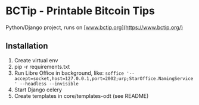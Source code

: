 # BCTip - Printable Bitcoin Tips

Python/Django project, runs on [www.bctip.org](https://www.bctip.org/)

## Installation
1. Create virtual env
2. pip -r requirements.txt
3. Run Libre Office in background, like: ```soffice '--accept=socket,host=127.0.0.1,port=2002;urp;StarOffice.NamingService' --headless --invisible```
4. Start Django celery
5. Create templates in core/templates-odt (see README)
